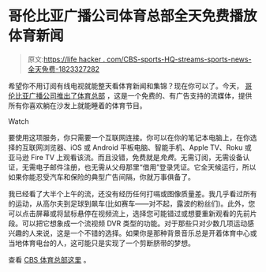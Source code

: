 # 哥伦比亚广播公司体育总部全天免费播放体育新闻

> 原文:[https://life hacker . com/CBS-sports-HQ-streams-sports-news-全天免费-1823327282](https://lifehacker.com/cbs-sports-hq-streams-sports-news-all-day-for-free-1823327282)

希望你不用订阅有线电视就能整天看体育新闻和集锦？现在你可以了。今天， [哥伦比亚广播公司推出了体育总部](https://www.cbssports.com/general/news/cbs-launches-cbs-sports-hq-a-247-streaming-network-for-sports-news-highlights-and-analysis/) ，这是一个免费的、有广告支持的流媒体，提供所有你喜欢躺在沙发上就能睡着的体育节目。

Watch

要使用这项服务，你只需要一个互联网连接。你可以在你的笔记本电脑上，在你选择的互联网浏览器、iOS 或 Android 平板电脑、智能手机、Apple TV、Roku 或亚马逊 Fire TV 上观看该流。而且没错，免费就是*免费*。无需订阅，无需设备认证，无需电子邮件注册，也无需从父母那里“借用”登录凭证。它全天候运行，所以如果你能忍受汽车和保险的典型广告间隔，你就万事俱备了。

我已经看了大半个上午的流，还没有经历任何打嗝或图像质量差。我几乎看过所有的运动，从高尔夫到足球到飙车(比如赛车——对不起，露波的粉丝们)。此外，您可以点击屏幕或将鼠标悬停在视频流上，选择您可能错过或想要重新观看的先前片段。可以把它想象成一个流视频 DVR 类型的功能。对于那些只对少数几项运动感兴趣的人来说，这是一个不错的选择。如果你是那种背景音乐总是开着体育中心或当地体育电台的人，这可能只是实现了一个剪断脐带的梦想。

查看 [CBS 体育总部这里](https://www.cbssports.com/live/) 。